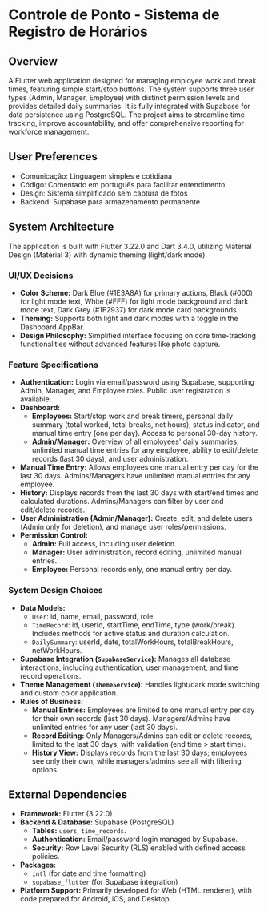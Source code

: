 # Controle de Ponto - Sistema de Registro de Horários

## Overview

A Flutter web application designed for managing employee work and break times, featuring simple start/stop buttons. The system supports three user types (Admin, Manager, Employee) with distinct permission levels and provides detailed daily summaries. It is fully integrated with Supabase for data persistence using PostgreSQL. The project aims to streamline time tracking, improve accountability, and offer comprehensive reporting for workforce management.

## User Preferences

- Comunicação: Linguagem simples e cotidiana
- Código: Comentado em português para facilitar entendimento
- Design: Sistema simplificado sem captura de fotos
- Backend: Supabase para armazenamento permanente

## System Architecture

The application is built with Flutter 3.22.0 and Dart 3.4.0, utilizing Material Design (Material 3) with dynamic theming (light/dark mode).

### UI/UX Decisions
- **Color Scheme:** Dark Blue (#1E3A8A) for primary actions, Black (#000) for light mode text, White (#FFF) for light mode background and dark mode text, Dark Grey (#1F2937) for dark mode card backgrounds.
- **Theming:** Supports both light and dark modes with a toggle in the Dashboard AppBar.
- **Design Philosophy:** Simplified interface focusing on core time-tracking functionalities without advanced features like photo capture.

### Feature Specifications
-   **Authentication:** Login via email/password using Supabase, supporting Admin, Manager, and Employee roles. Public user registration is available.
-   **Dashboard:**
    -   **Employees:** Start/stop work and break timers, personal daily summary (total worked, total breaks, net hours), status indicator, and manual time entry (one per day). Access to personal 30-day history.
    -   **Admin/Manager:** Overview of all employees' daily summaries, unlimited manual time entries for any employee, ability to edit/delete records (last 30 days), and user administration.
-   **Manual Time Entry:** Allows employees one manual entry per day for the last 30 days. Admins/Managers have unlimited manual entries for any employee.
-   **History:** Displays records from the last 30 days with start/end times and calculated durations. Admins/Managers can filter by user and edit/delete records.
-   **User Administration (Admin/Manager):** Create, edit, and delete users (Admin only for deletion), and manage user roles/permissions.
-   **Permission Control:**
    -   **Admin:** Full access, including user deletion.
    -   **Manager:** User administration, record editing, unlimited manual entries.
    -   **Employee:** Personal records only, one manual entry per day.

### System Design Choices
-   **Data Models:**
    -   `User`: id, name, email, password, role.
    -   `TimeRecord`: id, userId, startTime, endTime, type (work/break). Includes methods for active status and duration calculation.
    -   `DailySummary`: userId, date, totalWorkHours, totalBreakHours, netWorkHours.
-   **Supabase Integration (`SupabaseService`):** Manages all database interactions, including authentication, user management, and time record operations.
-   **Theme Management (`ThemeService`):** Handles light/dark mode switching and custom color application.
-   **Rules of Business:**
    -   **Manual Entries:** Employees are limited to one manual entry per day for their own records (last 30 days). Managers/Admins have unlimited entries for any user (last 30 days).
    -   **Record Editing:** Only Managers/Admins can edit or delete records, limited to the last 30 days, with validation (end time > start time).
    -   **History View:** Displays records from the last 30 days; employees see only their own, while managers/admins see all with filtering options.

## External Dependencies

-   **Framework:** Flutter (3.22.0)
-   **Backend & Database:** Supabase (PostgreSQL)
    -   **Tables:** `users`, `time_records`.
    -   **Authentication:** Email/password login managed by Supabase.
    -   **Security:** Row Level Security (RLS) enabled with defined access policies.
-   **Packages:**
    -   `intl` (for date and time formatting)
    -   `supabase_flutter` (for Supabase integration)
-   **Platform Support:** Primarily developed for Web (HTML renderer), with code prepared for Android, iOS, and Desktop.